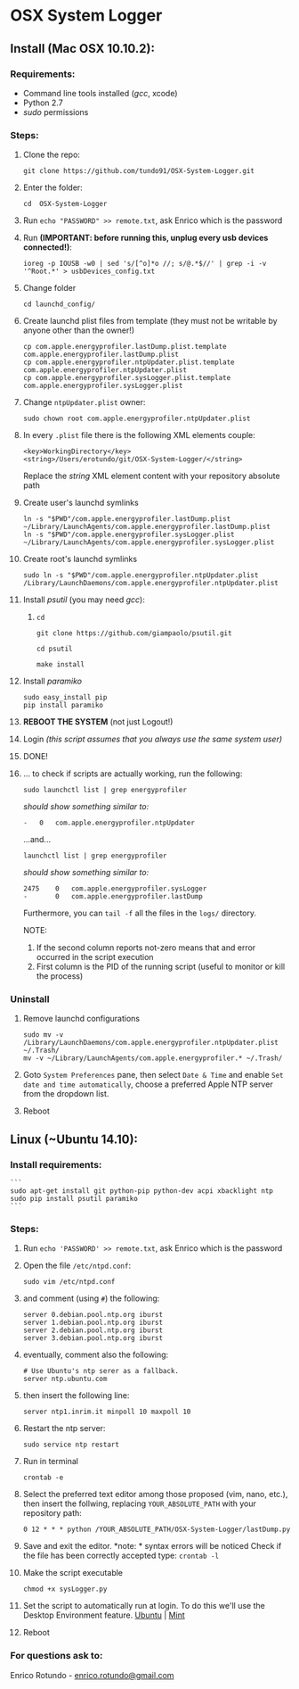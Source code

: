 # OSX System Logger


## Install (Mac OSX 10.10.2):

### Requirements:

* Command line tools installed (*gcc*, xcode)
* Python 2.7 
* *sudo* permissions

### Steps:

1. Clone the repo:

	```
	git clone https://github.com/tundo91/OSX-System-Logger.git
	```
	
1. Enter the folder:

	```
	cd	OSX-System-Logger
	```

1. Run ```echo "PASSWORD" >> remote.txt```, ask Enrico which is the password

1. Run **(IMPORTANT: before running this, unplug every usb devices connected!)**:

	```
	ioreg -p IOUSB -w0 | sed 's/[^o]*o //; s/@.*$//' | grep -i -v '^Root.*' > usbDevices_config.txt
	```

1. Change folder

	```
	cd launchd_config/
	```
	
1. Create launchd plist files from template (they must not be writable by anyone other than the owner!)
	
	```
	cp com.apple.energyprofiler.lastDump.plist.template com.apple.energyprofiler.lastDump.plist
	cp com.apple.energyprofiler.ntpUpdater.plist.template com.apple.energyprofiler.ntpUpdater.plist
	cp com.apple.energyprofiler.sysLogger.plist.template com.apple.energyprofiler.sysLogger.plist
	```

1. Change ```ntpUpdater.plist``` owner: 

	```
	sudo chown root com.apple.energyprofiler.ntpUpdater.plist
	```
		
1. In every ```.plist``` file there is the following XML elements couple:

	```
	<key>WorkingDirectory</key>
    <string>/Users/erotundo/git/OSX-System-Logger/</string>
    ```

	Replace the *string* XML element content with your repository absolute path 

1. Create user's launchd symlinks
	
	```
	ln -s "$PWD"/com.apple.energyprofiler.lastDump.plist ~/Library/LaunchAgents/com.apple.energyprofiler.lastDump.plist
	ln -s "$PWD"/com.apple.energyprofiler.sysLogger.plist ~/Library/LaunchAgents/com.apple.energyprofiler.sysLogger.plist
	```

1. Create root's launchd symlinks

	```
	sudo ln -s "$PWD"/com.apple.energyprofiler.ntpUpdater.plist /Library/LaunchDaemons/com.apple.energyprofiler.ntpUpdater.plist
	```
1. Install *psutil* (you may need *gcc*):
	
	1. 
		```
		cd
		
		git clone https://github.com/giampaolo/psutil.git
		
		cd psutil

		make install
		```
1. Install *paramiko*

	```
	sudo easy_install pip
	pip install paramiko
	```

1. **REBOOT THE SYSTEM** (not just Logout!)

1. Login *(this script assumes that you always use the same system user)*

1. DONE!

1. ... to check if scripts are actually working, run the following:
	
	```
	sudo launchctl list | grep energyprofiler
	```

	*should show something similar to:*

	```
	-	0	com.apple.energyprofiler.ntpUpdater
	```

	...and...

	```
	launchctl list | grep energyprofiler
	```

	*should show something similar to:*

	```
	2475	0	com.apple.energyprofiler.sysLogger
	-		0	com.apple.energyprofiler.lastDump
	```

	Furthermore, you can ```tail -f``` all the files in the ```logs/``` directory.
	

	NOTE: 

	1. If the second column reports not-zero means that and error occurred in the script execution
	1. First column is the PID of the running script (useful to monitor or kill the process)
	
	
### Uninstall

1. Remove launchd configurations

	```
	sudo mv -v /Library/LaunchDaemons/com.apple.energyprofiler.ntpUpdater.plist ~/.Trash/
	mv -v ~/Library/LaunchAgents/com.apple.energyprofiler.* ~/.Trash/
	```

1. Goto ```System Preferences``` pane, then select ```Date & Time``` and enable ```Set date and time automatically```, choose a preferred Apple NTP server from the dropdown list.

1. Reboot



## Linux (~Ubuntu 14.10):

### Install requirements:

	```
	sudo apt-get install git python-pip python-dev acpi xbacklight ntp
	sudo pip install psutil paramiko
	```

### Steps:

1. Run ```echo 'PASSWORD' >> remote.txt```, ask Enrico which is the password


1. Open the file ```/etc/ntpd.conf```:

	```
	sudo vim /etc/ntpd.conf
	```

1.	and comment (using ```#```) the following:

	```
	server 0.debian.pool.ntp.org iburst
	server 1.debian.pool.ntp.org iburst
	server 2.debian.pool.ntp.org iburst
	server 3.debian.pool.ntp.org iburst
	```

1.	eventually, comment also the following:

	```
	# Use Ubuntu's ntp serer as a fallback.
	server ntp.ubuntu.com
	```

1.	then insert the following line:

	```
	server ntp1.inrim.it minpoll 10 maxpoll 10
	```

1. Restart the ntp server:

	```
	sudo service ntp restart
	``` 

1. Run in terminal

	```
	crontab -e
	```

1. Select the preferred text editor among those proposed (vim, nano, etc.), then insert the follwing, replacing ```YOUR_ABSOLUTE_PATH``` with your repository path:

	```
	0 12 * * * python /YOUR_ABSOLUTE_PATH/OSX-System-Logger/lastDump.py
	```

1. Save and exit the editor.
*note: * syntax errors will be noticed
Check if the file has been correctly accepted type: ```crontab -l```

1. Make the script executable

	```
	chmod +x sysLogger.py
	```

1. Set the script to automatically run at login. To do this we'll use the Desktop Environment feature. [Ubuntu](http://askubuntu.com/questions/48321/how-do-i-start-applications-automatically-on-login) | [Mint](http://askubuntu.com/questions/209684/where-can-i-find-the-startup-application-list-in-a-cinnamon-desktop)


1. Reboot


### For questions ask to:
Enrico Rotundo - <enrico.rotundo@gmail.com>